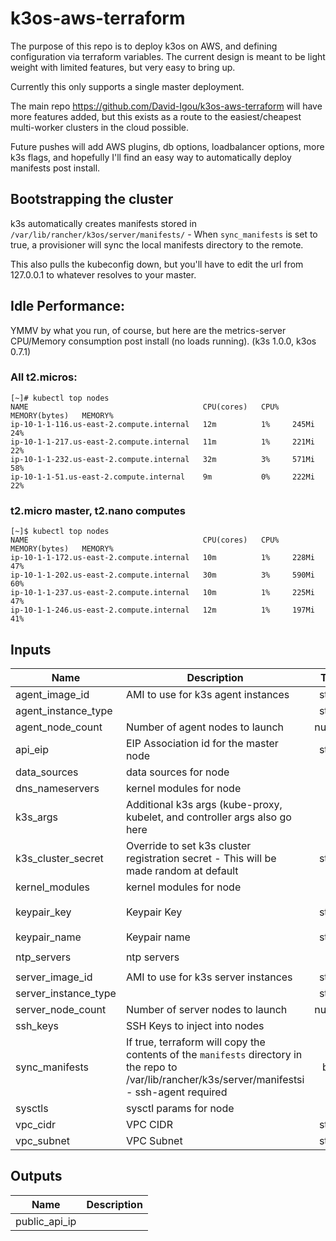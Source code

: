 # k3os-aws-terraform

The purpose of this repo is to deploy k3os on AWS, and defining configuration via terraform variables. The current design is meant to be light weight with limited features, but very easy to bring up.

<!-- TODO: Add links to everything used in this project -->

Currently this only supports a single master deployment.

The main repo https://github.com/David-Igou/k3os-aws-terraform will have more features added, but this exists as a route to the easiest/cheapest multi-worker clusters in the cloud possible.

Future pushes will add AWS plugins, db options, loadbalancer options, more k3s flags, and hopefully I'll find an easy way to automatically deploy manifests post install.

## Bootstrapping the cluster

k3s automatically creates manifests stored in `/var/lib/rancher/k3os/server/manifests/` - When `sync_manifests` is set to true, a provisioner will sync the local manifests directory to the remote.

This also pulls the kubeconfig down, but you'll have to edit the url from 127.0.0.1 to whatever resolves to your master.

## Idle Performance:

YMMV by what you run, of course, but here are the metrics-server CPU/Memory consumption post install (no loads running). (k3s 1.0.0, k3os 0.7.1)


### All t2.micros:
```
[~]# kubectl top nodes
NAME                                       CPU(cores)   CPU%   MEMORY(bytes)   MEMORY%   
ip-10-1-1-116.us-east-2.compute.internal   12m          1%     245Mi           24%       
ip-10-1-1-217.us-east-2.compute.internal   11m          1%     221Mi           22%       
ip-10-1-1-232.us-east-2.compute.internal   32m          3%     571Mi           58%       
ip-10-1-1-51.us-east-2.compute.internal    9m           0%     222Mi           22% 
```

### t2.micro master, t2.nano computes
```
[~]$ kubectl top nodes
NAME                                       CPU(cores)   CPU%   MEMORY(bytes)   MEMORY%
ip-10-1-1-172.us-east-2.compute.internal   10m          1%     228Mi           47%
ip-10-1-1-202.us-east-2.compute.internal   30m          3%     590Mi           60%
ip-10-1-1-237.us-east-2.compute.internal   10m          1%     225Mi           47%
ip-10-1-1-246.us-east-2.compute.internal   12m          1%     197Mi           41%
```


<!-- BEGINNING OF PRE-COMMIT-TERRAFORM DOCS HOOK -->
## Inputs

| Name | Description | Type | Default | Required |
|------|-------------|:----:|:-----:|:-----:|
| agent\_image\_id | AMI to use for k3s agent instances | string | `"ami-0ed92ab0a9ecbbcf4"` | no |
| agent\_instance\_type |  | string | `"t2.micro"` | no |
| agent\_node\_count | Number of agent nodes to launch | number | `"3"` | no |
| api\_eip | EIP Association id for the master node | string | `"null"` | no |
| data\_sources | data sources for node | list | `[ "aws" ]` | no |
| dns\_nameservers | kernel modules for node | list | `[ "8.8.8.8", "1.1.1.1" ]` | no |
| k3s\_args | Additional k3s args (kube-proxy, kubelet, and controller args also go here | list | `[]` | no |
| k3s\_cluster\_secret | Override to set k3s cluster registration secret - This will be made random at default | string | `"abcdef12345"` | no |
| kernel\_modules | kernel modules for node | list | `[]` | no |
| keypair\_key | Keypair Key | string | `"ssh-rsa AAAAB3NADSKJFJDSAFdsafds example@example.com"` | no |
| keypair\_name | Keypair name | string | `"k3s_key"` | no |
| ntp\_servers | ntp servers | list | `[ "0.us.pool.ntp.org", "1.us.pool.ntp.org" ]` | no |
| server\_image\_id | AMI to use for k3s server instances | string | `"ami-0ed92ab0a9ecbbcf4"` | no |
| server\_instance\_type |  | string | `"t2.micro"` | no |
| server\_node\_count | Number of server nodes to launch | number | `"1"` | no |
| ssh\_keys | SSH Keys to inject into nodes | list | `[]` | no |
| sync\_manifests | If true, terraform will copy the contents of the `manifests` directory in the repo to /var/lib/rancher/k3s/server/manifestsi - ssh-agent required | bool | `"false"` | no |
| sysctls | sysctl params for node | list | `[]` | no |
| vpc\_cidr | VPC CIDR | string | `"10.0.0.0/16"` | no |
| vpc\_subnet | VPC Subnet | string | `"10.0.1.0/24"` | no |

## Outputs

| Name | Description |
|------|-------------|
| public\_api\_ip |  |

<!-- END OF PRE-COMMIT-TERRAFORM DOCS HOOK -->



